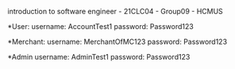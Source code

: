 introduction to software engineer - 21CLC04 - Group09 - HCMUS

*User:
username: AccountTest1
password: Password123

*Merchant:
username: MerchantOfMC123
password: Password123

*Admin
username: AdminTest1
password: Password123
